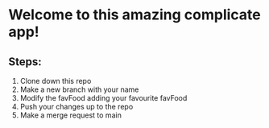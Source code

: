# Welcome to this amazing complicate app! 

## Steps:

1) Clone down this repo
2) Make a new branch with your name 
3) Modify the favFood adding your favourite favFood
4) Push your changes up to the repo 
5) Make a merge request to main
